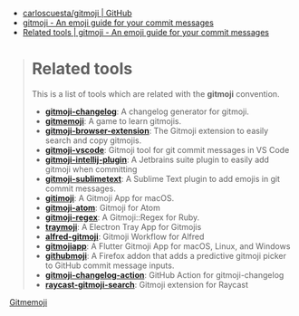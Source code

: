
[site]: https://gitmoji.dev
[repo]: https://github.com/carloscuesta/gitmoji.git
[site-tools]: https://gitmoji.dev/related-tools


- [carloscuesta/gitmoji | GitHub][repo]
- [gitmoji - An emoji guide for your commit messages][site]
- [Related tools | gitmoji - An emoji guide for your commit messages][site-tools]

> # Related tools
> 
> This is a list of tools which are related with the **gitmoji** convention.
> 
> +   [**gitmoji-changelog**](https://github.com/frinyvonnick/gitmoji-changelog/): A changelog generator for gitmoji.
> +   [**gitmemoji**](https://github.com/lalalilo/gitmemoji/): A game to learn gitmojis.
> +   [**gitmoji-browser-extension**](https://github.com/johannchopin/gitmoji-browser-extension): The Gitmoji extension to easily search and copy gitmojis.
> +   [**gitmoji-vscode**](https://github.com/seatonjiang/gitmoji-vscode): Gitmoji tool for git commit messages in VS Code
> +   [**gitmoji-intellij-plugin**](https://plugins.jetbrains.com/plugin/12383-gitmoji-plus-commit-button): A Jetbrains suite plugin to easily add gitmoji when committing
> +   [**gitmoji-sublimetext**](https://packagecontrol.io/packages/Gitmoji): A Sublime Text plugin to add emojis in git commit messages.
> +   [**gitimoji**](https://github.com/TimoZacherl/gitimoji): A Gitmoji App for macOS.
> +   [**gitmoji-atom**](https://github.com/ThatXliner/gitmoji-atom): Gitmoji for Atom
> +   [**gitmoji-regex**](https://github.com/pboling/gitmoji-regex): A Gitmoji::Regex for Ruby.
> +   [**traymoji**](https://github.com/CoenWarmer/traymoji): A Electron Tray App for Gitmojis
> +   [**alfred-gitmoji**](https://github.com/techouse/alfred-gitmoji): Gitmoji Workflow for Alfred
> +   [**gitmojiapp**](https://github.com/patrick-fu/GitmojiApp): A Flutter Gitmoji App for macOS, Linux, and Windows
> +   [**githubmoji**](https://github.com/ma1ted/githubmoji): A Firefox addon that adds a predictive gitmoji picker to GitHub commit message inputs.
> +   [**gitmoji-changelog-action**](https://github.com/sercanuste/gitmoji-changelog-action): GitHub Action for gitmoji-changelog
> +   [**raycast-gitmoji-search**](https://www.raycast.com/ricoberger/gitmoji): Gitmoji extension for Raycast
> 

[site-gitmemoji]: https://gitmemoji.lalilo.com

[Gitmemoji][site-gitmemoji]
